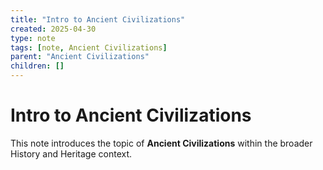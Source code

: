 ```yaml
---
title: "Intro to Ancient Civilizations"
created: 2025-04-30
type: note
tags: [note, Ancient Civilizations]
parent: "Ancient Civilizations"
children: []
---
```


# Intro to Ancient Civilizations

This note introduces the topic of **Ancient Civilizations** within the broader History and Heritage context.
